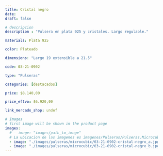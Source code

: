 ```yaml
---
title: Cristal negro
date: 
draft: false

# descripcion
description : "Pulsera en plata 925 y cristales. Largo regulable."

materials: Plata 925

color: Plateado

dimensions: "Largo 19 extensible a 21.5"

code: 03-21-0902

type: "Pulseras"

categories: [destacados]

price: $8.140,00

price_eftvo: $6.920,00

link_mercado_shop: undef

# Images
# first image will be shown in the product page
images:
  # - image: "images/path_to_image"
  # La ubicacion de las imagenes es imagenes/Pulseras/Pulseras.Microcubic/03-21-0902-cristal-negro
  - image: "./images/pulseras/microcubic/03-21-0902-cristal-negro_a.jpg"
  - image: "./images/pulseras/microcubic/03-21-0902-cristal-negro_b.jpg"
---
```


